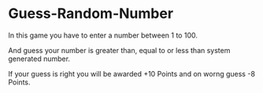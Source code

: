 # Guess-Random-Number

In this game you have to enter a number between 1 to 100.

And guess your number is greater than, equal to or less than system generated number.              

If your guess is right you will be awarded +10 Points and on worng guess -8 Points.
